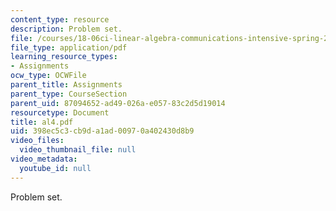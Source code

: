 ```yaml
---
content_type: resource
description: Problem set.
file: /courses/18-06ci-linear-algebra-communications-intensive-spring-2004/398ec5c3cb9da1ad00970a402430d8b9_al4.pdf
file_type: application/pdf
learning_resource_types:
- Assignments
ocw_type: OCWFile
parent_title: Assignments
parent_type: CourseSection
parent_uid: 87094652-ad49-026a-e057-83c2d5d19014
resourcetype: Document
title: al4.pdf
uid: 398ec5c3-cb9d-a1ad-0097-0a402430d8b9
video_files:
  video_thumbnail_file: null
video_metadata:
  youtube_id: null
---
```

Problem set.

